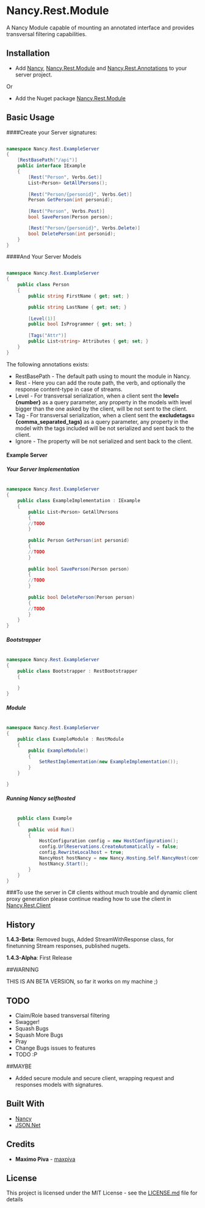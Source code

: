 # Nancy.Rest.Module

A Nancy Module capable of mounting an annotated interface and provides transversal filtering capabilities.

## Installation

* Add [Nancy](http://nancyfx.org), [Nancy.Rest.Module](https://github.com/maxpiva/Nancy.Rest.Module) and [Nancy.Rest.Annotations](https://github.com/maxpiva/Nancy.Rest.Annotations) to your server project.

Or 

* Add the Nuget package [Nancy.Rest.Module](https://www.nuget.org/packages/Nancy.Rest.Module/)


## Basic Usage

####Create your Server signatures:


```csharp

namespace Nancy.Rest.ExampleServer
{
    [RestBasePath("/api")]
    public interface IExample
    {
        [Rest("Person", Verbs.Get)]
        List<Person> GetAllPersons();
        
        [Rest("Person/{personid}", Verbs.Get)]
        Person GetPerson(int personid);
        
        [Rest("Person", Verbs.Post)]
        bool SavePerson(Person person);

        [Rest("Person/{personid}", Verbs.Delete)]
        bool DeletePerson(int personid);
    }
}
```

####And Your Server Models

```csharp

namespace Nancy.Rest.ExampleServer
{    
    public class Person
    {
        public string FirstName { get; set; }

        public string LastName { get; set; }
        
        [Level(1)]
        public bool IsProgrammer { get; set; }
        
        [Tags("Attr")]
        public List<string> Attributes { get; set; }
    }
}

```

The following annotations exists:

* RestBasePath - The default path using to mount the module in Nancy.
* Rest - Here you can add the route path, the verb, and optionally the response content-type in case of streams.
* Level - For transversal serialization, when a client sent the **level={number}** as a query parameter, any property in the models with level bigger than the one asked by the client, will be not sent to the client.
* Tag - For transversal serialization, when a client sent the **excludetags={comma_separated_tags)** as a query parameter, any property in the model with the tags included will be not serialized and sent back to the client.
* Ignore - The property will be not serialized and sent back to the client.



#### Example Server

##### Your Server Implementation

```csharp

namespace Nancy.Rest.ExampleServer
{
    public class ExampleImplementation : IExample
    {
        public List<Person> GetAllPersons
        {
        //TODO        
        }
        
        public Person GetPerson(int personid)
        {
        //TODO                
        }
        
        public bool SavePerson(Person person)
        {
        //TODO
        }
        
        public bool DeletePerson(Person person)
        {
        //TODO
        }
    }
}
```

##### Bootstrapper

```csharp

namespace Nancy.Rest.ExampleServer
{
    public class Bootstrapper : RestBootstrapper
    {
    
    }
}   

```

##### Module 

```csharp

namespace Nancy.Rest.ExampleServer
{   
    public class ExampleModule : RestModule
    {
        public ExampleModule()
        {
            SetRestImplementation(new ExampleImplementation());
        }
    }

}
```

##### Running Nancy selfhosted

```csharp

    public class Example
    {
        public void Run()
        {
            HostConfiguration config = new HostConfiguration();
            config.UrlReservations.CreateAutomatically = false;
            config.RewriteLocalhost = true;
            NancyHost hostNancy = new Nancy.Hosting.Self.NancyHost(config, new Uri("http://localhost"));
            hostNancy.Start();
        }
    }
}

```



###To use the server in C# clients without much trouble and dynamic client proxy generation please continue reading how to use the client in [Nancy.Rest.Client](https://github.com/maxpiva/Nancy.Rest.Client)


## History

**1.4.3-Beta**: Removed bugs, Added StreamWithResponse class, for finetunning Stream responses, published nugets.

**1.4.3-Alpha**: First Release

##WARNING

THIS IS AN BETA VERSION, so far it works on my machine ;)

## TODO

* Claim/Role based transversal filtering
* Swagger!
* Squash Bugs
* Squash More Bugs
* Pray
* Change Bugs issues to features
* TODO :P

##MAYBE

* Added secure module and secure client, wrapping request and responses models with signatures.


## Built With

* [Nancy](http://nancyfx.org)
* [JSON.Net](http://newtonsoft.com/json/) 

## Credits

* **Maximo Piva** - [maxpiva](https://github.com/maxpiva)

## License

This project is licensed under the MIT License - see the [LICENSE.md](LICENSE.md) file for details


